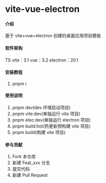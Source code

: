 # vite-vue-electron

#### 介绍

基于 vite+vue+electron 创建的桌面应用项目模板

#### 软件架构

TS
vite：3.1
vue：3.2
electron：20.1

#### 安装教程

1.  pnpm i

#### 使用说明

1.  pnpm dev(dev 环境启动项目)
2.  pnpm vite:dev(单独运行 vite 项目)
3.  pnpm elec:dev(单独运行 electron 项目)
4.  pnpm build:hot(热更新预构建 vite 项目)
5.  pnpm build(构建 vite 项目)

#### 参与贡献

1.  Fork 本仓库
2.  新建 Feat_xxx 分支
3.  提交代码
4.  新建 Pull Request
